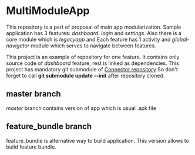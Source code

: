 # MultiModuleApp
This repository is a part of proposal of main app modularization.
Sample application has 3 features: *dashboard*, *login* and *settings*.
Also there is a core module which is *legacyapp* and 
Each feature has 1 activity and *global-navigator* module which serves to navigate between features.

This project is an example of repository for one feature.
It contains only source code of *dashboard* feature, rest is linked as dependencies.
This project has mandatory git submodule of [Connector repository](https://github.com/andrii-lytvyniuk-ring/Connector/blob/master/README.md)
So don't forget to call **git submodule update --init** after repository cloned.

## master branch
*master* branch contains version of app which is usual .apk file

## feature_bundle branch

feature_bundle is alternative way to build application. This version allows to build feature bundle.
